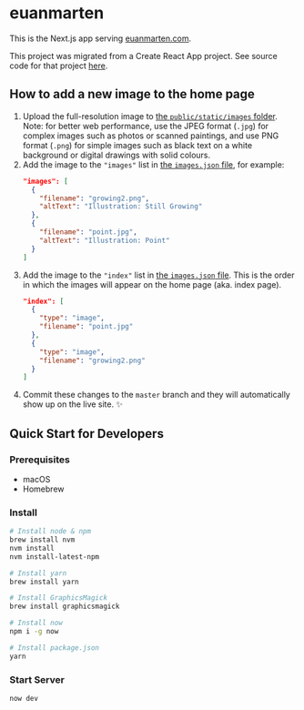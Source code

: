 # euanmarten

This is the Next.js app serving [euanmarten.com].

This project was migrated from a Create React App project. See source code for that project [here](https://github.com/srilq/euanmarten-cra).

[euanmarten.com]: https://euanmarten.com

## How to add a new image to the home page

1. Upload the full-resolution image to [the `public/static/images` folder](/public/static/images). Note: for better web performance, use the JPEG format (`.jpg`) for complex images such as photos or scanned paintings, and use PNG format (`.png`) for simple images such as black text on a white background or digital drawings with solid colours.
2. Add the image to the `"images"` list in [the `images.json` file](/images.json), for example:
    ```json
    "images": [
      {
        "filename": "growing2.png",
        "altText": "Illustration: Still Growing"
      },
      {
        "filename": "point.jpg",
        "altText": "Illustration: Point"
      }
    ]
    ```
3. Add the image to the `"index"` list in [the `images.json` file](/images.json). This is the order in which the images will appear on the home page (aka. index page).
    ```json
    "index": [
      {
        "type": "image",
        "filename": "point.jpg"
      },
      {
        "type": "image",
        "filename": "growing2.png"
      }
    ]
    ```
4. Commit these changes to the `master` branch and they will automatically show up on the live site. ✨

## Quick Start for Developers

### Prerequisites

* macOS
* Homebrew

### Install

```sh
# Install node & npm
brew install nvm
nvm install
nvm install-latest-npm

# Install yarn
brew install yarn

# Install GraphicsMagick
brew install graphicsmagick

# Install now
npm i -g now

# Install package.json
yarn
```

### Start Server

```sh
now dev
```
